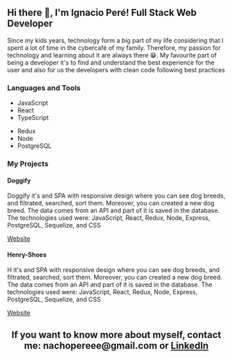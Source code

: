  <p align="center">
  <h2>Hi there 👋, I'm Ignacio Peré!
      Full Stack Web Developer
  </h2>
</p>
 
<p> 
Since my kids years, technology form a big part of my life considering that I spent a lot of time in the cybercafé of my      family. Therefore, my passion for technology and learning about it are always there 😁. 
My favourite part of being a developer it's to find and understand the best experience for the user and also for us the    developers with clean code following best practices
</p>

<div align="row">
<h3>Languages and Tools</h3>
 <ul>
  <li> JavaScript</li>
  <li> React</li>
  <li> TypeScript</li>
 </ul>
 <ul>
  <li> Redux</li>
  <li> Node</li>
  <li> PostgreSQL</li>
 </ul>
</div>
 
<h3>My Projects</h3>
<div>
 <h4> Doggify </h4>
 <p>
 Doggify it's and SPA with responsive design where you can see dog breeds, and filtrated, searched, sort them. Moreover, you   can created a new dog breed. The data comes from an API and part of it is saved in the database.
 The technologies used were: JavaScript, React, Redux, Node, Express, PostgreSQL, Sequelize, and CSS
 </p>
 <a href="https://doggify-nu.vercel.app/">Website</a>
 
 <div>
 <figure></figure>
 <figure></figure>
 <figure></figure>
 </div>
</div>
<div>
 <h4> Henry-Shoes </h4>
 <p>
 H it's and SPA with responsive design where you can see dog breeds, and filtrated, searched, sort them. Moreover, you   can created a new dog breed. The data comes from an API and part of it is saved in the database.
 The technologies used were: JavaScript, React, Redux, Node, Express, PostgreSQL, Sequelize, and CSS
 </p>
 <a href="https://doggify-nu.vercel.app/">Website</a>
 
 <div>
 <figure></figure>
 <figure></figure>
 <figure></figure>
 </div>
</div>


<h2 align="center">If you want to know more about myself, contact me: nachopereee@gmail.com or <a href="https://www.linkedin.com/in/ignacio-peré/" target="blank">LinkedIn</a></h2>

